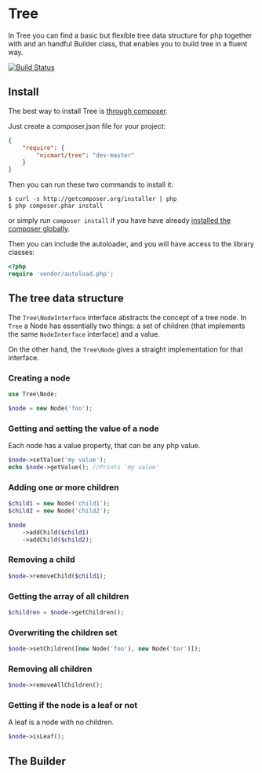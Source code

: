 # Tree

In Tree you can find a basic but flexible tree data structure for php together with and an handful Builder class, that enables you to build tree in a fluent way.

[![Build Status](https://secure.travis-ci.org/nicmart/Tree.png?branch=master)](http://travis-ci.org/nicmart/Tree)

## Install

The best way to install Tree is [through composer](http://getcomposer.org).

Just create a composer.json file for your project:

```JSON
{
    "require": {
        "nicmart/tree": "dev-master"
    }
}
```

Then you can run these two commands to install it:

    $ curl -s http://getcomposer.org/installer | php
    $ php composer.phar install

or simply run `composer install` if you have have already [installed the composer globally](http://getcomposer.org/doc/00-intro.md#globally).

Then you can include the autoloader, and you will have access to the library classes:

```php
<?php
require 'vendor/autoload.php';
```

## The tree data structure
The `Tree\NodeInterface` interface abstracts the concept of a tree node. In `Tree` a Node has essentially two things: 
a set of children (that implements the same `NodeInterface` interface) and a value.

On the other hand, the `Tree\Node` gives a straight implementation for that interface.

### Creating a node
```php
use Tree\Node;

$node = new Node('foo');
```

### Getting and setting the value of a node
Each node has a value property, that can be any php value.
```php
$node->setValue('my value');
echo $node->getValue(); //Prints 'my value'
```

### Adding one or more children
```php
$child1 = new Node('child1');
$child2 = new Node('child2');

$node
    ->addChild($child1)
    ->addChild($child2);
```

### Removing a child
```php
$node->removeChild($child1);
```

### Getting the array of all children
```php
$children = $node->getChildren();
```

### Overwriting the children set
```php
$node->setChildren([new Node('foo'), new Node('bar')]);
```

### Removing all children
```php
$node->removeAllChildren();
```

### Getting if the node is a leaf or not
A leaf is a node with no children.
```php
$node->isLeaf();
```

## The Builder
